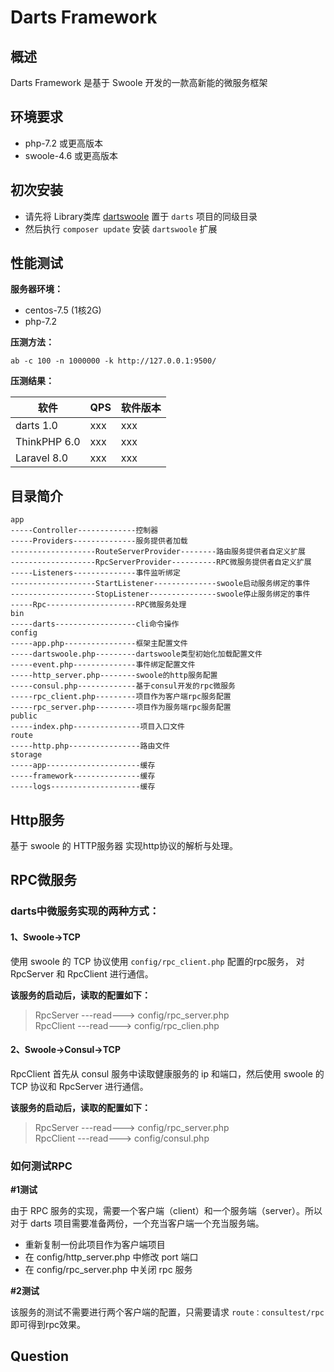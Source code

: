 # Darts Framework 

## 概述

Darts Framework 是基于 Swoole 开发的一款高新能的微服务框架

## 环境要求

- php-7.2 或更高版本
- swoole-4.6 或更高版本

## 初次安装

- 请先将 Library类库 [dartswoole](https://github.com/jefferyjob/dartswoole) 置于 `darts` 项目的同级目录
- 然后执行 `composer update` 安装 `dartswoole` 扩展

## 性能测试

**服务器环境：**

- centos-7.5 (1核2G)
- php-7.2

**压测方法：**

```shell
ab -c 100 -n 1000000 -k http://127.0.0.1:9500/
```

**压测结果：**

|  软件   | QPS  | 软件版本  |
|  ----  | ----  | ----  |
| darts 1.0 | xxx | xxx |
| ThinkPHP 6.0  | xxx | xxx |
| Laravel 8.0  | xxx | xxx |


## 目录简介

```text
app  
-----Controller-------------控制器     
-----Providers--------------服务提供者加载
-------------------RouteServerProvider--------路由服务提供者自定义扩展
-------------------RpcServerProvider----------RPC微服务提供者自定义扩展
-----Listeners--------------事件监听绑定
-------------------StartListener--------------swoole启动服务绑定的事件
-------------------StopListener---------------swoole停止服务绑定的事件
-----Rpc--------------------RPC微服务处理
bin  
-----darts------------------cli命令操作  
config  
-----app.php----------------框架主配置文件  
-----dartswoole.php---------dartswoole类型初始化加载配置文件  
-----event.php--------------事件绑定配置文件  
-----http_server.php--------swoole的http服务配置
-----consul.php-------------基于consul开发的rpc微服务
-----rpc_client.php---------项目作为客户端rpc服务配置
-----rpc_server.php---------项目作为服务端rpc服务配置
public  
-----index.php---------------项目入口文件  
route  
-----http.php----------------路由文件  
storage  
-----app---------------------缓存    
-----framework---------------缓存  
-----logs--------------------缓存    
```

## Http服务

基于 swoole 的 HTTP服务器 实现http协议的解析与处理。

## RPC微服务

### darts中微服务实现的两种方式： 

#### 1、Swoole->TCP

使用 swoole 的 TCP 协议使用 `config/rpc_client.php` 配置的rpc服务， 对 RpcServer 和 RpcClient 进行通信。  

**该服务的启动后，读取的配置如下：** 

> RpcServer   ---read--->    config/rpc_server.php  
> RpcClient   ---read--->    config/rpc_clien.php

#### 2、Swoole->Consul->TCP

RpcClient 首先从 consul 服务中读取健康服务的 ip 和端口，然后使用 swoole 的 TCP 协议和 RpcServer 进行通信。   

**该服务的启动后，读取的配置如下：**

> RpcServer   ---read--->    config/rpc_server.php  
> RpcClient   ---read--->    config/consul.php

### 如何测试RPC

**#1测试**

由于 RPC 服务的实现，需要一个客户端（client）和一个服务端（server）。所以对于 darts 项目需要准备两份，一个充当客户端一个充当服务端。

- 重新复制一份此项目作为客户端项目
- 在 config/http_server.php 中修改 port 端口
- 在 config/rpc_server.php 中关闭 rpc 服务

**#2测试**

该服务的测试不需要进行两个客户端的配置，只需要请求 `route：consultest/rpc` 即可得到rpc效果。


## Question




